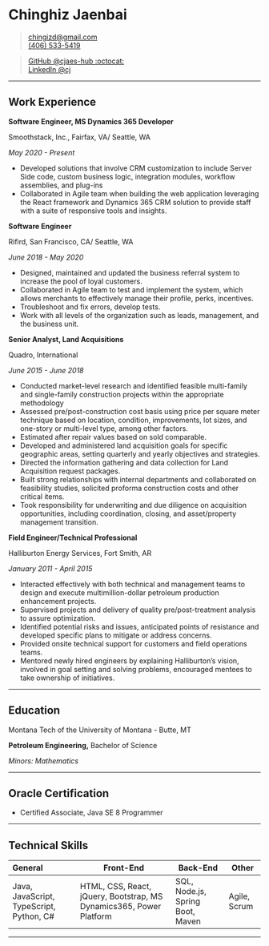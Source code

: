 # Chinghiz Jaenbai

> [chingizd@gmail.com](mailto:chingizd@gmail.com)  
> [\(406\) 533-5419](1-406-533-5419)

> [GitHub @cjaes-hub :octocat:](https://github.com/cjaes-hub)  
> [LinkedIn @cj](https://linkedin.com/in/chinghiz-jaenbai-16245174)  

---

## Work Experience

**Software Engineer, MS Dynamics 365 Developer**

Smoothstack, Inc., Fairfax, VA/ Seattle, WA

_May 2020 - Present_

- Developed solutions that involve CRM customization to include Server Side code, custom business logic, integration modules, workflow assemblies, and plug-ins
- Collaborated in Agile team when building the web application leveraging the React framework and Dynamics 365 CRM solution to provide staff with a suite of responsive tools and insights.


**Software Engineer**

Rifird, San Francisco, CA/ Seattle, WA

_June 2018 - May 2020_

- Designed, maintained and updated the business referral system to increase the pool of loyal customers. 
- Collaborated in Agile team to test and implement the system, which allows merchants to effectively manage their profile, perks, incentives.
- Troubleshoot and fix errors, develop tests. 
- Work with all levels of the organization such as leads, management, and the business unit. 


**Senior Analyst, Land Acquisitions**

Quadro, International

_June 2015 - June 2018_

- Conducted market-level research and identified feasible multi-family and single-family construction projects within the appropriate methodology
-  Assessed pre/post-construction cost basis using price per square meter technique based on location, condition, improvements, lot sizes, and one-story or multi-level type, among other factors.
- Estimated after repair values based on sold comparable.
- Developed and administered land acquisition goals for specific geographic areas, setting quarterly and yearly objectives and strategies.
-  Directed the information gathering and data collection for Land Acquisition request packages. 
- Built strong relationships with internal departments and collaborated on feasibility studies, solicited proforma construction costs and other critical items.
- Took responsibility for underwriting and due diligence on acquisition opportunities, including coordination, closing, and asset/property management transition.


**Field Engineer/Technical Professional**

Halliburton Energy Services, Fort Smith, AR

_January 2011 - April 2015_

- Interacted effectively with both technical and management teams to design and execute multimillion-dollar petroleum production enhancement projects.
- Supervised projects and delivery of quality pre/post-treatment analysis to assure optimization.
- Identified potential risks and issues, anticipated points of resistance and developed specific plans to mitigate or address concerns.
- Provided onsite technical support for customers and field operations teams.
- Mentored newly hired engineers by explaining Halliburton’s vision, involved in goal setting and solving problems, encouraged mentees to take ownership of initiatives.


---

## Education

Montana Tech of the University of Montana - Butte, MT

**Petroleum Engineering,** Bachelor of Science

_Minors: Mathematics_


---

## Oracle Certification

- Certified Associate, Java SE 8 Programmer


---

## Technical Skills

| General                                | Front-End                                | Back-End                      | Other                                    |
| :------------------------------------- | ---------------------------------------- | ----------------------------- | ---------------------------------------- |
| Java, JavaScript, TypeScript, Python, C# | HTML, CSS, React, jQuery, Bootstrap, MS Dynamics365, Power Platform |  SQL, Node.js, Spring Boot, Maven | Agile, Scrum |

---

